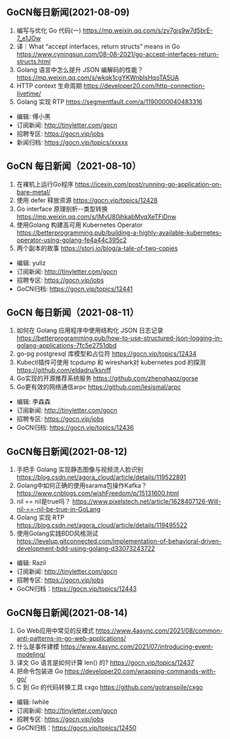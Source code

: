 ## GoCN每日新闻(2021-08-09)

1. 编写与优化 Go 代码(一) https://mp.weixin.qq.com/s/zv7gjs9w7d5brE-7_e1JOw
2. 译｜What “accept interfaces, return structs” means in Go https://www.cyningsun.com/08-08-2021/go-accept-interfaces-return-structs.html
3. Golang 语言中怎么提升 JSON 编解码的性能？ https://mp.weixin.qq.com/s/wkqk1cgYKWnbIsHqoTA5UA
4. HTTP context 生命周期 https://developer20.com/http-connection-livetime/
5. Golang 实现 RTP https://segmentfault.com/a/1190000040483316

* 编辑: 傅小黑
* 订阅新闻: http://tinyletter.com/gocn
* 招聘专区: https://gocn.vip/jobs
* 新闻归档: https://gocn.vip/topics/xxxxx


## GoCN 每日新闻（2021-08-10）

1. 在裸机上运行Go程序 https://icexin.com/post/running-go-application-on-bare-metal/
2. 使用 defer 释放资源 https://gocn.vip/topics/12428
3. Go interface 原理剖析--类型转换 https://mp.weixin.qq.com/s/lMvU80jhkabMvqXeTFiDnw
4. 使用Golang 构建高可用 Kubernetes Operator https://betterprogramming.pub/building-a-highly-available-kubernetes-operator-using-golang-fe4a44c395c2
5. 两个副本的故事 https://storj.io/blog/a-tale-of-two-copies

- 编辑: yuliz
- 订阅新闻: http://tinyletter.com/gocn
- 招聘专区: https://gocn.vip/jobs
- GoCN归档: https://gocn.vip/topics/12441

## GoCN 每日新闻（2021-08-11）

1. 如何在 Golang 应用程序中使用结构化 JSON 日志记录 https://betterprogramming.pub/how-to-use-structured-json-logging-in-golang-applications-7fc5e2751dbd
2. go-pg postgresql 库模型和占位符 https://gocn.vip/topics/12434
3. Kubectl插件可使用 tcpdump 和 wireshark对 kubernetes pod 的探测 https://github.com/eldadru/ksniff
4. Go实现的开源推荐系统服务 https://github.com/zhenghaoz/gorse
5. Go更有效的网络通信arpc https://github.com/lesismal/arpc

- 编辑: 李森森
- 订阅新闻: http://tinyletter.com/gocn
- 招聘专区: https://gocn.vip/jobs
- GoCN归档: https://gocn.vip/topics/12436


## GoCN每日新闻(2021-08-12)

1. 手把手 Golang 实现静态图像与视频流人脸识别 https://blog.csdn.net/agora_cloud/article/details/119522891
2. Golang中如何正确的使用sarama包操作Kafka？ https://www.cnblogs.com/wishFreedom/p/15131600.html
3. nil == nil是true吗？ https://www.pixelstech.net/article/1628407126-Will-nil-==-nil-be-true-in-GoLang
4. Golang 实现 RTP https://blog.csdn.net/agora_cloud/article/details/119495522
5. 使用Golang实践BDD风格测试 https://levelup.gitconnected.com/implementation-of-behavioral-driven-development-bdd-using-golang-d33073243722

- 编辑: Razil
- 订阅新闻: http://tinyletter.com/gocn
- 招聘专区: https://gocn.vip/jobs 
- GoCN归档：https://gocn.vip/topics/12443    

## GoCN每日新闻(2021-08-14)

1. Go Web应用中常见的反模式 https://www.4async.com/2021/08/common-anti-patterns-in-go-web-applications/
2. 什么是事件建模 https://www.4async.com/2021/07/introducing-event-modeling/
3. 译文 Go 语言是如何计算 len() 的? https://gocn.vip/topics/12437
4. 把命令包装进 Go https://developer20.com/wrapping-commands-with-go/
5. C 到 Go 的代码转换工具 cxgo https://github.com/gotranspile/cxgo

- 编辑: lwhile
- 订阅新闻: http://tinyletter.com/gocn
- 招聘专区: https://gocn.vip/jobs
- GoCN归档：https://gocn.vip/topics/12450

